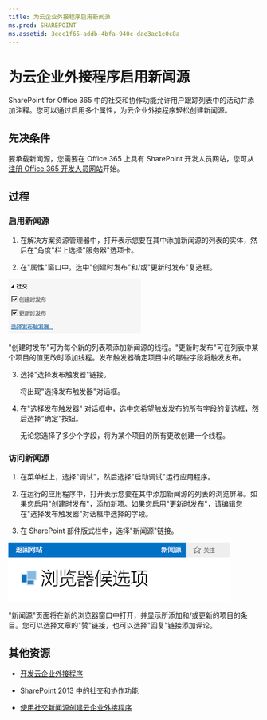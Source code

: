 ```yaml
---
title: 为云企业外接程序启用新闻源
ms.prod: SHAREPOINT
ms.assetid: 3eec1f65-addb-4bfa-940c-dae3ac1e0c8a
---
```



# 为云企业外接程序启用新闻源
SharePoint for Office 365 中的社交和协作功能允许用户跟踪列表中的活动并添加注释。您可以通过启用多个属性，为云企业外接程序轻松创建新闻源。
## 先决条件

要承载新闻源，您需要在 Office 365 上具有 SharePoint 开发人员网站，您可从 [注册 Office 365 开发人员网站](http://go.microsoft.com/fwlink/?LinkId=263490)开始。




## 过程


### 启用新闻源


1. 在解决方案资源管理器中，打开表示您要在其中添加新闻源的列表的实体，然后在"角度"栏上选择"服务器"选项卡。


2. 在"属性"窗口中，选中"创建时发布"和/或"更新时发布"复选框。

![社会属性](images/CBAsocial.PNG)


"创建时发布"可为每个新的列表项添加新闻源的线程。"更新时发布"可在列表中某个项目的值更改时添加线程。发布触发器确定项目中的哪些字段将触发发布。


3. 选择"选择发布触发器"链接。

    将出现"选择发布触发器"对话框。


4. 在"选择发布触发器" 对话框中，选中您希望触发发布的所有字段的复选框，然后选择"确定"按钮。

    无论您选择了多少个字段，将为某个项目的所有更改创建一个线程。



### 访问新闻源


1. 在菜单栏上，选择"调试"，然后选择"启动调试"运行应用程序。


2. 在运行的应用程序中，打开表示您要在其中添加新闻源的列表的浏览屏幕。如果您启用"创建时发布"，添加新项。如果您启用"更新时发布"，请编辑您在"选择发布触发器"对话框中选择的字段。


3. 在 SharePoint 部件版式栏中，选择"新闻源"链接。

![SharePoint 部件版式栏](images/CBAnewsfeed.PNG)


"新闻源"页面将在新的浏览器窗口中打开，并显示所添加和/或更新的项目的条目。您可以选择文章的"赞"链接，也可以选择"回复"链接添加评论。



## 其他资源
<a name="bk_addresources"> </a>


-  [开发云企业外接程序](develop-cloud-business-add-ins.md)


-  [SharePoint 2013 中的社交和协作功能](http://msdn.microsoft.com/zh-cn/library/office/jj163280.aspx)


-  [使用社交新闻源创建云企业外接程序](create-a-cloud-business-add-in-with-a-social-newsfeed.md)



